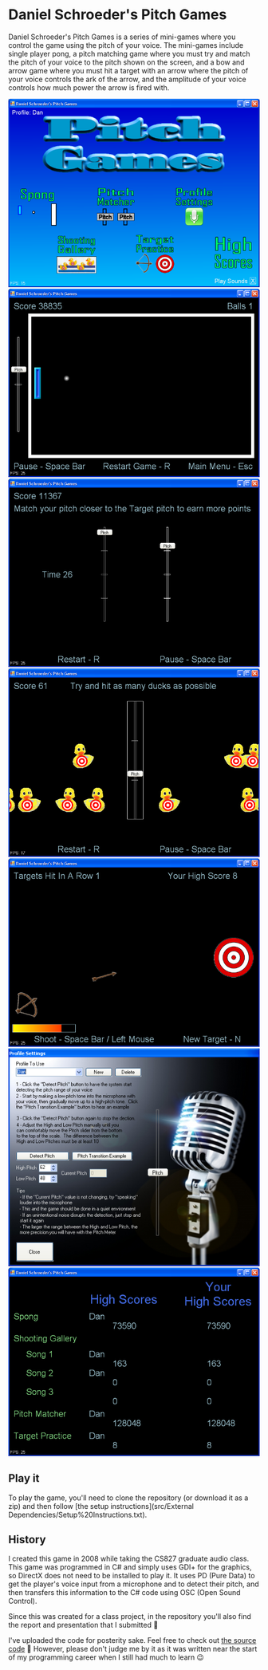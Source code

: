 # Daniel Schroeder's Pitch Games

Daniel Schroeder's Pitch Games is a series of mini-games where you control the game using the pitch of your voice.
The mini-games include single player pong, a pitch matching game where you must try and match the pitch of your voice to the pitch shown on the screen, and a bow and arrow game where you must hit a target with an arrow where the pitch of your voice controls the ark of the arrow, and the amplitude of your voice controls how much power the arrow is fired with.

![Main menu](docs/Images/Main%20Menu.png)
![Spong screenshot](docs/Images/Spong.png)
![Pitch Matcher screenshot](docs/Images/Pitch%20Matcher.png)
![Shooting Gallery screenshot](docs/Images/Shooting%20Gallery.png)
![Target Practice screenshot](docs/Images/Target%20Practice.png)
![Profile Settings screenshot](docs/Images/Profile%20Settings.png)
![High Scores screenshot](docs/Images/High%20Scores.png)

## Play it

To play the game, you'll need to clone the repository (or download it as a zip) and then follow [the setup instructions](src/External Dependencies/Setup%20Instructions.txt).

## History

I created this game in 2008 while taking the CS827 graduate audio class.
This game was programmed in C# and simply uses GDI+ for the graphics, so DirectX does not need to be installed to play it.
It uses PD (Pure Data) to get the player's voice input from a microphone and to detect their pitch, and then transfers this information to the C# code using OSC (Open Sound Control).

Since this was created for a class project, in the repository you'll also find the report and presentation that I submitted 🙂

I've uploaded the code for posterity sake.
Feel free to check out [the source code](src/) 🙂
However, please don't judge me by it as it was written near the start of my programming career when I still had much to learn 😉
